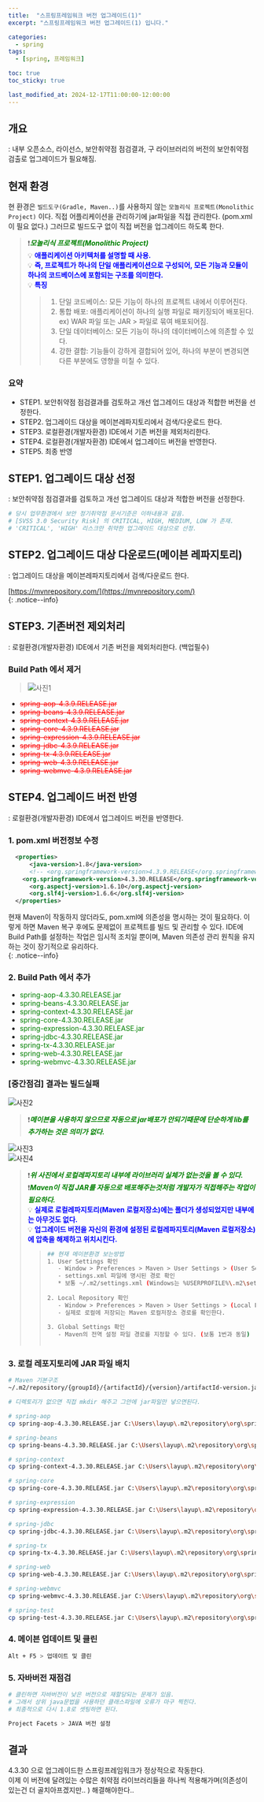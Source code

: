 ```yaml
---
title:  "스프링프레임워크 버전 업그레이드(1)"
excerpt: "스프링프레임워크 버전 업그레이드(1) 입니다."

categories:
  - spring
tags:
  - [spring, 프레임워크]

toc: true
toc_sticky: true

last_modified_at: 2024-12-17T11:00:00-12:00:00
---
```


## 개요
: 내부 오픈소스, 라이선스, 보안취약점 점검결과, 구 라이브러리의 버전의 보안취약점 검출로 업그레이드가 필요해짐.


  
## 현재 환경
현 환경은 `빌드도구(Gradle, Maven..)`를 사용하지 않는 `모놀리식 프로젝트(Monolithic Project)` 이다. 직접 어플리케이션을 관리하기에 jar파일을 직접 관리한다. (pom.xml 이 필요 없다.) 그러므로 빌드도구 없이 직접 버전을 업그레이드 하도록 한다. 

> ❗<span style='color:green'>***모놀리식 프로젝트(Monolithic Project)***</span>  
> 💡 <span style='color:blue'>**애플리케이션 아키텍처를 설명할 때 사용.**</span>  
> 💡 <span style='color:blue'>**즉, 프로젝트가 하나의 단일 애플리케이션으로 구성되어, 모든 기능과 모듈이 하나의 코드베이스에 포함되는 구조를 의미한다.**</span>  
> 💡 <span style='color:blue'>**특징**</span>  
> > 1. 단일 코드베이스: 모든 기능이 하나의 프로젝트 내에서 이루어진다.
> > 2. 통합 배포: 애플리케이션이 하나의 실행 파일로 패키징되어 배포된다. ex) WAR 파일 또는 JAR > 파일로 묶여 배포되어짐.
> > 3. 단일 데이터베이스: 모든 기능이 하나의 데이터베이스에 의존할 수 있다.
> > 4. 강한 결합: 기능들이 강하게 결합되어 있어, 하나의 부분이 변경되면 다른 부분에도 영향을 미칠 수 있다.
>  


### 요약
- STEP1. 보안취약점 점검결과를 검토하고 개선 업그레이드 대상과 적합한 버전을 선정한다.
- STEP2. 업그레이드 대상을 메이븐레파지토리에서 검색/다운로드 한다.
- STEP3. 로컬환경(개발자환경) IDE에서 기존 버전을 제외처리한다.
- STEP4. 로컬환경(개발자환경) IDE에서 업그레이드 버전을 반영한다.
- STEP5. 최종 반영



## STEP1. 업그레이드 대상 선정
: 보안취약점 점검결과를 검토하고 개선 업그레이드 대상과 적합한 버전을 선정한다.

```bash
# 당시 업무환경에서 보안 정기취약점 문서기준은 이하내용과 같음. 
# [SVSS 3.0 Security Risk] 의 CRITICAL, HIGH, MEDIUM, LOW 가 존재.
# 'CRITICAL', 'HIGH' 리스크만 취약한 업그레이드 대상으로 선정.
```


## STEP2. 업그레이드 대상 다운로드(메이븐 레파지토리)
: 업그레이드 대상을 메이븐레파지토리에서 검색/다운로드 한다. 

[https://mvnrepository.com/](https://mvnrepository.com/)  
{: .notice--info}



## STEP3. 기존버전 제외처리
: 로컬환경(개발자환경) IDE에서 기존 버전을 제외처리한다. (백업필수)

### Build Path 에서 제거
> ![사진1](/assets/images/WebProgramming/Spring/spring_lib-upgrade01.png)  

  - <span style='color:red'>~~spring-aop-4.3.9.RELEASE.jar~~</span>  
  - <span style='color:red'>~~spring-beans-4.3.9.RELEASE.jar~~</span>  
  - <span style='color:red'>~~spring-context-4.3.9.RELEASE.jar~~</span>  
  - <span style='color:red'>~~spring-core-4.3.9.RELEASE.jar~~</span>  
  - <span style='color:red'>~~spring-expression-4.3.9.RELEASE.jar~~</span>  
  - <span style='color:red'>~~spring-jdbc-4.3.9.RELEASE.jar~~</span>  
  - <span style='color:red'>~~spring-tx-4.3.9.RELEASE.jar~~</span>  
  - <span style='color:red'>~~spring-web-4.3.9.RELEASE.jar~~</span>  
  - <span style='color:red'>~~spring-webmvc-4.3.9.RELEASE.jar~~</span>  



## STEP4. 업그레이드 버전 반영  
: 로컬환경(개발자환경) IDE에서 업그레이드 버전을 반영한다.

### 1. pom.xml 버전정보 수정

```xml
  <properties>
	  <java-version>1.8</java-version>
	  <!-- <org.springframework-version>4.3.9.RELEASE</org.springframework-version> -->
    <org.springframework-version>4.3.30.RELEASE</org.springframework-version>
	  <org.aspectj-version>1.6.10</org.aspectj-version>
	  <org.slf4j-version>1.6.6</org.slf4j-version>
  </properties>
```

현재 Maven이 작동하지 않더라도, pom.xml에 의존성을 명시하는 것이 필요하다. 이렇게 하면 Maven 복구 후에도 문제없이 프로젝트를 빌드 및 관리할 수 있다. IDE에 Build Path를 설정하는 작업은 임시적 조치일 뿐이며, Maven 의존성 관리 원칙을 유지하는 것이 장기적으로 유리하다.  
{: .notice--info}


### 2. Build Path 에서 추가
  - <span style='color:green'>spring-aop-4.3.30.RELEASE.jar</span>  
  - <span style='color:green'>spring-beans-4.3.30.RELEASE.jar</span>  
  - <span style='color:green'>spring-context-4.3.30.RELEASE.jar</span>  
  - <span style='color:green'>spring-core-4.3.30.RELEASE.jar</span>  
  - <span style='color:green'>spring-expression-4.3.30.RELEASE.jar</span>  
  - <span style='color:green'>spring-jdbc-4.3.30.RELEASE.jar</span>  
  - <span style='color:green'>spring-tx-4.3.30.RELEASE.jar</span>  
  - <span style='color:green'>spring-web-4.3.30.RELEASE.jar</span>  
  - <span style='color:green'>spring-webmvc-4.3.30.RELEASE.jar</span>  
  

### [중간점검] 결과는 빌드실패
![사진2](/assets/images/WebProgramming/Spring/spring_lib-upgrade02.png)  

> ❗<span style='color:green'>***메이븐을 사용하지 않으므로 자동으로 jar배포가 안되기때문에 단순하게 lib를 추가하는 것은 의미가 없다.***</span>  

![사진3](/assets/images/WebProgramming/Spring/spring_lib-upgrade03.png)  
![사진4](/assets/images/WebProgramming/Spring/spring_lib-upgrade04.png)  
> ❗<span style='color:green'>***위 사진에서 로컬레파지토리 내부에 라이브러리 실체가 없는것을 볼 수 있다.***</span>  
> ❗<span style='color:green'>***Maven이 직접 JAR를 자동으로 배포해주는것처럼 개발자가 직접해주는 작업이 필요하다.***</span>  
> 💡 <span style='color:blue'>**실제로 로컬레파지토리(Maven 로컬저장소)에는 폴더가 생성되었지만 내부에는 아무것도 없다.**</span>  
> 💡 <span style='color:blue'>**업그레이드 버전을 자신의 환경에 설정된 로컬레파지토리(Maven 로컬저장소) 에 압축을 해제하고 위치시킨다.**</span>  
> 
> > ```bash 
> > ## 현재 메이븐환경 보는방법
> > 1. User Settings 확인
> >    - Window > Preferences > Maven > User Settings > (User Settings)
> >    - settings.xml 파일에 명시된 경로 확인 
> >    * 보통 ~/.m2/settings.xml (Windows는 %USERPROFILE%\.m2\settings.xml) 경로에 위치함
> >  
> > 2. Local Repository 확인
> >    - Window > Preferences > Maven > User Settings > (Local Repository)
> >    - 실제로 로컬에 저장되는 Maven 로컬저장소 경로를 확인한다.
> >    
> > 3. Global Settings 확인
> >    - Maven의 전역 설정 파일 경로를 지정할 수 있다. (보통 1번과 동일)
> >  
> > ```


### 3. 로컬 레포지토리에 JAR 파일 배치

```bash
# Maven 기본구조
~/.m2/repository/{groupId}/{artifactId}/{version}/artifactId-version.jar
```

```bash
# 디렉토리가 없으면 직접 mkdir 해주고 그안에 jar파일만 넣으면된다.

# spring-aop
cp spring-aop-4.3.30.RELEASE.jar C:\Users\layup\.m2\repository\org\springframework\spring-aop\4.3.30.RELEASE

# spring-beans
cp spring-beans-4.3.30.RELEASE.jar C:\Users\layup\.m2\repository\org\springframework\spring-beans\4.3.30.RELEASE

# spring-context
cp spring-context-4.3.30.RELEASE.jar C:\Users\layup\.m2\repository\org\springframework\spring-context\4.3.30.RELEASE

# spring-core
cp spring-core-4.3.30.RELEASE.jar C:\Users\layup\.m2\repository\org\springframework\spring-core\4.3.30.RELEASE

# spring-expression
cp spring-expression-4.3.30.RELEASE.jar C:\Users\layup\.m2\repository\org\springframework\spring-expression\4.3.30.RELEASE

# spring-jdbc
cp spring-jdbc-4.3.30.RELEASE.jar C:\Users\layup\.m2\repository\org\springframework\spring-jdbc\4.3.30.RELEASE

# spring-tx
cp spring-tx-4.3.30.RELEASE.jar C:\Users\layup\.m2\repository\org\springframework\spring-tx\4.3.30.RELEASE

# spring-web
cp spring-web-4.3.30.RELEASE.jar C:\Users\layup\.m2\repository\org\springframework\spring-web\4.3.30.RELEASE

# spring-webmvc
cp spring-webmvc-4.3.30.RELEASE.jar C:\Users\layup\.m2\repository\org\springframework\spring-webmvc\4.3.30.RELEASE

# spring-test
cp spring-test-4.3.30.RELEASE.jar C:\Users\layup\.m2\repository\org\springframework\spring-test\4.3.30.RELEASE
```


### 4. 메이븐 업데이트 및 클린
```bash
Alt + F5 > 업데이트 및 클린

```


### 5. 자바버전 재점검
```bash
# 클린하면 자바버전이 낮은 버전으로 재할당되는 문제가 있음. 
# 그래서 상위 java문법을 사용하던 클래스파일에 오류가 마구 찍힌다.
# 최종적으로 다시 1.8로 셋팅하면 된다.

Project Facets > JAVA 버전 설정

```


## 결과
4.3.30 으로 업그레이드한 스프링프레임워크가 정상적으로 작동한다.  
이제 이 버전에 달려있는 수많은 취약점 라이브러리들을 하나씩 적용해가며(의존성이 있는건 더 골치아프겠지만.. ) 해결해야한다..